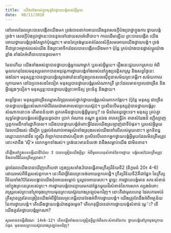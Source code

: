 ```yaml
---
title:  យើងទាំងអស់គ្នាសុទ្ធតែថ្វាយបង្គំរបស់អ្វីមួយ
date:  08/11/2020
---
```


នៅពេលដែលព្រះបានបង្កើតយើងមក ទ្រង់បានដាក់អោយយើងនូវសេចក្តីប៉ងប្រាថ្នាក្នុងការ ថ្វាយបង្គំទ្រង់។ សេចក្តីប៉ងប្រាថ្នានេះបានខូចទៅដោយសារអំពើបាប។ កាលដើមឡើយ ព្រះបានបង្កើត យើងអោយថ្វាយបង្គំទ្រង់តែម្នាក់ប៉ុណ្ណោះ។ មានតែទ្រង់មួយគត់ដែលស័ក្តិសមអោយយើងថ្វាយបង្គំ។ ទ្រង់គឺជាព្រះអម្ចាស់របស់យើង និងព្រះអាទិករដែលបានបង្កើតយើងមក។ ប៉ុន្តែ គ្រប់យ៉ាងបានផ្លាស់ប្តូរយ៉ាងខ្លាំង តាំងតែអំពើបាបបានចូលមក។

មែនហើយ យើងទាំងអស់គ្នាបានថ្វាយបង្គំអ្នកណាម្នាក់ ឬរបស់អ្វីមួយ។ រឿងនេះជួយបកស្រាយ អំពីមូលហេតុដែលមនុស្សលោកបានអនុវត្តការថ្វាយបង្គំទាំងអស់នៅក្នុងប្រវត្តិសាស្ត្រ និងសព្វថ្ងៃនេះ ផងដែរ។ មនុស្សខ្លះបានថ្វាយបង្គំស្តេចផារ៉ោននៅក្នុងប្រទេសអេស៊ីព្ទនាសម័យព្រះគម្ពីរ។ សម័យកាល ក្រោយមក នៅឯប្រទេសដទៃទៀត មនុស្សបានថ្វាយបង្គំរូបសំណាកត្រី ព្រះដែលមានក្បាលជាច្រើន និងអ្វីផ្សេងៗទៀត។ មនុស្សខ្លះបានថ្វាយបង្គំព្រះអាទិត្យ ព្រះច័ន្ទ និងផ្កាយ។

សព្វថ្ងៃនេះ មនុស្សជាច្រើនឈ្លាសវៃជ្រុលដល់ថ្នាក់ថ្វាយបង្គំរូបសំណាកកង្កែប។ (ប៉ុន្តែ មនុស្ស ជាច្រើនបានថ្វាយបង្គំរូបសំណាកម៉ារីដែលជាមាតារបស់ព្រះយេស៊ូវ)។ ប្រសិនបើមនុស្សពុំបានថ្វាយបង្គំរូបសំណាកនោះទេ តើមានន័យថា ពួកគេមិនថ្វាយបង្គំអ្វីមួយឬ? ទេ មិនមែនដូច្នោះទេ។ មនុស្ស គ្រប់គ្នាសុទ្ធតែថ្វាយបង្គំរបស់អ្វីមួយដូចជា៖ ប្រាក់ អំណាច តណ្ហា ខ្លួនឯង តារាតន្ត្រីរ៉ក តារាសំដែងដ៏ ល្បីល្បាញ ឬពួកមេដឹកនាំរដ្ឋាភិបាល។ យើងបានថ្វាយបង្គំចំពោះអ្វីដែលយើងស្រឡាញ់ជាទីបំផុត។ ឬរបស់អ្វីមួយដែលយើងរស់ ដើម្បីវា ឬផ្តល់ចំណាប់អារម្មណ៍ទាំងស្រុងរបស់យើងទៅលើរបស់មួយនោះ។ អ្នកនិពន្ធឈ្មោះលោកដាវីឌ ហ្វូស្ទឺរ វ៉ាឡាក់បានដាស់តឿនថា ប្រសិនបើលោកអ្នកថ្វាយបង្គំអ្វីមួយដែលមិនត្រឹមត្រូវ នោះ«វានឹង ‘ស៊ី’» លោកអ្នកទាំងរស់។ ត្រង់នេះមានន័យថា វានឹងសម្លាប់យើង ជាមិនខាន។

`តើរឿងនៅក្នុងបទគម្ពីរដានីយ៉ែល 3 បានបង្រៀនយើងអ្វីខ្លះ អំពីមូលហេតុសំខាន់នៃការថ្វាយ បង្គំរបស់ដែលត្រឹមត្រូវ និងតាមវិធីដែលត្រឹមត្រូវនោះ?`

ដូចដែលយើងបានឃើញហើយថា ក្មេងប្រុសទាំង3បានធ្វើតាមក្រឹត្យវិន័យទី2 (និក្ខមនំ 20៖ 4-6) ដោយអស់ពីចិត្តរបស់ពួកគេ។ នេះគឺជាអ្វីដែលព្រះចង់អោយពួកគេធ្វើ។ ក្រឹត្យវិន័យទី2គឺជាផ្នែក នៃក្រឹត្យវិន័យទាំង10ដែលបង្គាប់យើងកុំអោយសម្លាប់ ឬលួចអោយសោះ។ ដូច្នេះ ការថ្វាយបង្គំមាន សារៈសំខាន់នៅក្នុងព្រះនេត្ររបស់ព្រះ។ ការថ្វាយបង្គំបានក្លាយមកជាផ្នែកមួយដ៏សំខាន់នៃការសាក ល្បងចំពោះរាស្ត្ររបស់ព្រះនៅគ្រាចុងក្រោយមុនព្រះយេស៊ូវយាងត្រឡប់មកវិញ។ នោះគឺជាមូលហេតុ ដែលការអប់រំគ្រីស្ទានត្រូវតែបង្រៀនយើងអំពីអ្វីដែលព្រះគម្ពីរបានចែងអំពីការថ្វាយបង្គំ។ យើងត្រូវតែដឹងអំពីអត្ថន័យនៃការថ្វាយបង្គំ។ តើយើងថ្វាយបង្គំយ៉ាងដូចម្តេច? តើហេតុអ្វីបានជាការថ្វាយបង្គំសំខាន់ ម្លេ៉ះ? តើយើងគួរតែថ្វាយបង្គំអ្នកណា?

`សូមអានខគម្ពីរវិវរណៈ 14៖6-12។ តើខគម្ពីរទាំងនេះបង្រៀនអ្វីខ្លះអំពីសារៈសំខាន់នៃការ ថ្វាយបង្គំនៅគ្រាចុងក្រោយបំផុត មុនពេលព្រះយេស៊ូវយាងត្រឡប់មកវិញ?`